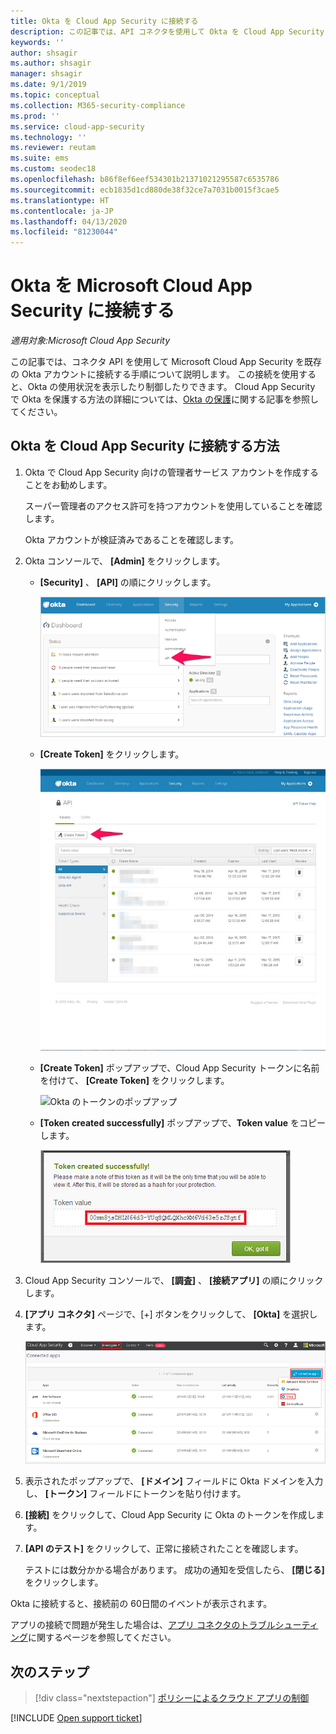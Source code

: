 ```yaml
---
title: Okta を Cloud App Security に接続する
description: この記事では、API コネクタを使用して Okta を Cloud App Security に接続し、使用状況を表示および制御する方法について説明します。
keywords: ''
author: shsagir
ms.author: shsagir
manager: shsagir
ms.date: 9/1/2019
ms.topic: conceptual
ms.collection: M365-security-compliance
ms.prod: ''
ms.service: cloud-app-security
ms.technology: ''
ms.reviewer: reutam
ms.suite: ems
ms.custom: seodec18
ms.openlocfilehash: b86f8ef6eef534301b21371021295587c6535786
ms.sourcegitcommit: ecb1835d1cd880de38f32ce7a7031b0015f3cae5
ms.translationtype: HT
ms.contentlocale: ja-JP
ms.lasthandoff: 04/13/2020
ms.locfileid: "81230044"
---
```

# <a name="connect-okta-to-microsoft-cloud-app-security"></a>Okta を Microsoft Cloud App Security に接続する

*適用対象:Microsoft Cloud App Security*

この記事では、コネクタ API を使用して Microsoft Cloud App Security を既存の Okta アカウントに接続する手順について説明します。 この接続を使用すると、Okta の使用状況を表示したり制御したりできます。 Cloud App Security で Okta を保護する方法の詳細については、[Okta の保護](protect-okta.md)に関する記事を参照してください。

## <a name="how-to-connect-okta-to-cloud-app-security"></a>Okta を Cloud App Security に接続する方法

1. Okta で Cloud App Security 向けの管理者サービス アカウントを作成することをお勧めします。

    スーパー管理者のアクセス許可を持つアカウントを使用していることを確認します。

    Okta アカウントが検証済みであることを確認します。

1. Okta コンソールで、 **[Admin]** をクリックします。

    - **[Security]** 、 **[API]** の順にクリックします。

         ![Okta の [API]](media/okta-api.png "Okta の [API]")

    - **[Create Token]** をクリックします。

         ![Okta の [Create Token]](media/okta-createtoken.jpg "Okta の [Create Token]")

    - **[Create Token]** ポップアップで、Cloud App Security トークンに名前を付けて、 **[Create Token]** をクリックします。

         ![Okta のトークンのポップアップ](media/okta-token-pop-up.png)

    - **[Token created successfully]** ポップアップで、**Token value** をコピーします。

         ![Okta の [Token value]](media/okta-token-value.png "Okta の [Token value]")

1. Cloud App Security コンソールで、 **[調査]** 、 **[接続アプリ]** の順にクリックします。

1. **[アプリ コネクタ]** ページで、[+] ボタンをクリックして、 **[Okta]** を選択します。

    ![Okta の接続](media/connect-okta.png "Okta の接続")

1. 表示されたポップアップで、 **[ドメイン]** フィールドに Okta ドメインを入力し、 **[トークン]** フィールドにトークンを貼り付けます。

1. **[接続]** をクリックして、Cloud App Security に Okta のトークンを作成します。

1. **[API のテスト]** をクリックして、正常に接続されたことを確認します。

    テストには数分かかる場合があります。 成功の通知を受信したら、 **[閉じる]** をクリックします。

Okta に接続すると、接続前の 60日間のイベントが表示されます。

アプリの接続で問題が発生した場合は、[アプリ コネクタのトラブルシューティング](troubleshooting-api-connectors-using-error-messages.md)に関するページを参照してください。

## <a name="next-steps"></a>次のステップ

> [!div class="nextstepaction"]
> [ポリシーによるクラウド アプリの制御](control-cloud-apps-with-policies.md)

[!INCLUDE [Open support ticket](includes/support.md)]
